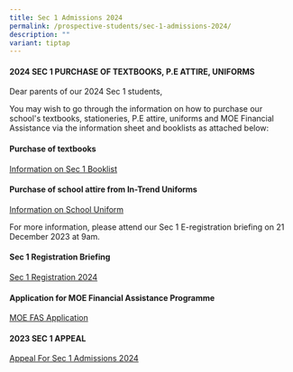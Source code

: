 ```yaml
---
title: Sec 1 Admissions 2024
permalink: /prospective-students/sec-1-admissions-2024/
description: ""
variant: tiptap
---
```

<h4>2024 SEC 1 PURCHASE OF TEXTBOOKS, P.E ATTIRE, UNIFORMS</h4><p>Dear parents of our 2024 Sec 1 students,</p><p>You may wish to go through the information on how to purchase our school's textbooks, stationeries, P.E attire, uniforms and MOE Financial Assistance via the information sheet and booklists as attached below:&nbsp;</p><h4>Purchase of textbooks</h4><p><a href="/files/2024_Booklist__Sec_1_.pdf" rel="noopener noreferrer nofollow" target="_blank">Information on Sec 1 Booklist</a></p><h4>Purchase of school attire from In-Trend Uniforms</h4><p><a href="/files/2024_Uniform.pdf" rel="noopener noreferrer nofollow" target="_blank">Information on School Uniform</a></p><p>For more information, please attend our Sec 1 E-registration briefing on 21 December 2023 at 9am.</p><h4>Sec 1 Registration Briefing</h4><p><a href="https://www.temaseksec.moe.edu.sg/events/upcoming-events/sec-1-registration-2024/" rel="noopener noreferrer nofollow" target="_blank">Sec 1 Registration 2024</a></p><h4>Application for MOE Financial Assistance Programme</h4><p><a href="https://www.temaseksec.moe.edu.sg/prospective-students/financial-information/" rel="noopener noreferrer nofollow" target="_blank">MOE FAS Application</a></p><h4>2023 SEC 1 APPEAL</h4><p><a href="https://www.temaseksec.moe.edu.sg/prospective-students/appeal-for-sec-1-admissions-2024/" rel="noopener noreferrer nofollow" target="_blank">Appeal For Sec 1 Admissions 2024</a></p><p></p>